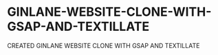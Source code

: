 # GINLANE-WEBSITE-CLONE-WITH-GSAP-AND-TEXTILLATE
CREATED GINLANE WEBSITE CLONE WITH GSAP AND TEXTILLATE
